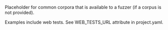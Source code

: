 Placeholder for common corpora that is available to a fuzzer (if a corpus is not provided).

Examples include web tests. See WEB_TESTS_URL attribute in project.yaml.